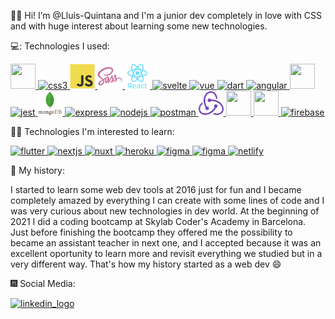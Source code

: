 🙋‍♂️ Hi! I’m @Lluis-Quintana and I'm a junior dev completely in love with CSS and with huge interest about learning some new technologies.



💻: Technologies I used:


<p> 
  <a href="#" target="_blank">
    <img src="https://raw.githubusercontent.com/rahulbanerjee26/githubAboutMeGenerator/main/icons/html.svg" width="40" height="40">
  </a>
  <a href="https://www.w3schools.com/css/" target="_blank"> 
    <img src="https://external-content.duckduckgo.com/iu/?u=https%3A%2F%2Fcdn1.iconfinder.com%2Fdata%2Ficons%2Flogotypes%2F32%2Fbadge-css-3-512.png&f=1&nofb=1" alt="css3" width="40" height="40"/>
  </a> 
  <a href="https://developer.mozilla.org/en-US/docs/Web/JavaScript" target="_blank"> 
    <img src="https://raw.githubusercontent.com/devicons/devicon/master/icons/javascript/javascript-original.svg" alt="javascript" width="40" height="40"/> 
  </a> 
  <a href="https://sass-lang.com" target="_blank"> 
    <img src="https://raw.githubusercontent.com/devicons/devicon/master/icons/sass/sass-original.svg" alt="sass" width="40" height="40"/> 
  </a>
  <a href="https://reactjs.org/" target="_blank"> 
    <img src="https://raw.githubusercontent.com/devicons/devicon/master/icons/react/react-original-wordmark.svg" alt="react" width="40" height="40"/> 
  </a> 
  <a href="https://svelte.dev/" target="_blank"> 
    <img src="https://spartanroger.gallerycdn.vsassets.io/extensions/spartanroger/svelte-color-theme/0.0.1/1570048691926/Microsoft.VisualStudio.Services.Icons.Default" alt="svelte" width="40" height="40"/> 
  </a> 
  <a href="https://vuejs.org/" target="_blank"> 
    <img src="https://external-content.duckduckgo.com/iu/?u=https%3A%2F%2Fcdn.freebiesupply.com%2Flogos%2Fthumbs%2F2x%2Fvue-9-logo.png&f=1&nofb=1" alt="vue" width="40" height="40"/> 
  </a> 
  <a href="https://dart.dev/" target="_blank"> 
    <img src="https://external-content.duckduckgo.com/iu/?u=https%3A%2F%2Fstyles.redditmedia.com%2Ft5_2sut9%2Fstyles%2FcommunityIcon_f1uukpexwpj11.jpg&f=1&nofb=1" alt="dart" width="40" height="40"/> 
  </a> 
  <a href="https://angular.io/" target="_blank"> 
    <img src="https://external-content.duckduckgo.com/iu/?u=https%3A%2F%2Fuxwing.com%2Fwp-content%2Fthemes%2Fuxwing%2Fdownload%2F07-design-and-development%2Fangular.png&f=1&nofb=1" alt="angular" width="40" height="40"/> 
  </a> 
  <a href="https://getbootstrap.com/" target="_blank">
   <img src="https://raw.githubusercontent.com/rahulbanerjee26/githubAboutMeGenerator/main/icons/bootstrap.svg" width="40" height="40">
  </a>
  <a href="https://jestjs.io" target="_blank"> 
    <img src="https://www.vectorlogo.zone/logos/jestjsio/jestjsio-icon.svg" alt="jest" width="40" height="40"/> 
  </a> 
  <a href="https://www.mongodb.com/" target="_blank"> 
    <img src="https://raw.githubusercontent.com/devicons/devicon/master/icons/mongodb/mongodb-original-wordmark.svg" alt="mongodb" width="40" height="40"/> 
  </a> 
  <a href="https://expressjs.com" target="_blank"> 
    <img src="https://external-content.duckduckgo.com/iu/?u=https%3A%2F%2Fsoftuni.bg%2FFiles%2FOpenCourses%2FIcon_ExpressJS.png&f=1&nofb=1" alt="express" width="40" height="40"/> 
  </a>
  <a href="https://nodejs.org" target="_blank"> 
    <img src="https://external-content.duckduckgo.com/iu/?u=http%3A%2F%2Fpluspng.com%2Fimg-png%2Fnodejs-logo-png-nice-images-collection-node-js-desktop-wallpapers-370.png&f=1&nofb=1" alt="nodejs" width="40" height="40"/> 
  </a> 
  <a href="https://postman.com" target="_blank"> 
    <img src="https://www.vectorlogo.zone/logos/getpostman/getpostman-icon.svg" alt="postman" width="40" height="40"/> 
  </a> 
  <a href="https://redux.js.org" target="_blank"> 
    <img src="https://raw.githubusercontent.com/devicons/devicon/master/icons/redux/redux-original.svg" alt="redux" width="40" height="40"/> 
  </a> 
  <a href="https://github.com/" target="_blank">
    <img src="https://raw.githubusercontent.com/rahulbanerjee26/githubAboutMeGenerator/main/icons/github.svg" width="40" height="40">
  </a>
  <a href="https://git-scm.com/" target="_blank">
    <img src="https://raw.githubusercontent.com/rahulbanerjee26/githubAboutMeGenerator/main/icons/git.svg" width="40" height="40">
  </a>
  <a href="https://firebase.google.com/" target="_blank"> 
    <img src="https://www.vectorlogo.zone/logos/firebase/firebase-icon.svg" alt="firebase" width="40" height="40"/> 
   </a>
</p>


👨‍🎓 Technologies I'm interested to learn:


<p>
  <a href="https://flutter.dev/" target="_blank"> 
    <img src="https://external-content.duckduckgo.com/iu/?u=https%3A%2F%2Fwww.andreasnesheim.no%2Fwp-content%2Fuploads%2F2019%2F05%2Flogo_flutter_1080px_clr.png&f=1&nofb=1" alt="flutter" width="40" height="40"/> 
  </a> 
  <a href="https://nextjs.org/" target="_blank"> 
    <img src="https://external-content.duckduckgo.com/iu/?u=https%3A%2F%2Fcoffeencoding.com%2Fwp-content%2Fuploads%2F2019%2F03%2Fnext-js.png&f=1&nofb=1" alt="nextjs" width="40" height="40"/> 
  </a> 
    <a href="https://nuxtjs.org/" target="_blank"> 
    <img src="https://external-content.duckduckgo.com/iu/?u=https%3A%2F%2Fupload.wikimedia.org%2Fwikipedia%2Fcommons%2F4%2F45%2FNuxtJS_Logo.png&f=1&nofb=1" alt="nuxt" width="40" height="40"/> 
  </a> 
  <a href="https://www.heroku.com/" target="_blank">
    <img src="https://raw.githubusercontent.com/rahulbanerjee26/githubAboutMeGenerator/main/icons/heroku.svg" alt="heroku" width="40" height="40">
  </a>
  <a href="https://www.figma.com/" target="_blank"> 
    <img src="https://www.vectorlogo.zone/logos/figma/figma-icon.svg" alt="figma" width="40" height="40" /> 
  </a>
   <a href="https://testing-library.com/" target="_blank">
    <img src="https://testing-library.com/img/octopus-128x128.png" alt="figma" width="40" height="40" /> 
  </a>
  <a href="https://www.netlify.com/" target="_blank">
    <img src="https://external-content.duckduckgo.com/iu/?u=https%3A%2F%2Fcdn.icon-icons.com%2Ficons2%2F2107%2FPNG%2F512%2Ffile_type_netlify_icon_130354.png&f=1&nofb=1" alt="netlify" width="40" height="40" /> 
  </a>
</p>
    
 

📖 My history:

I started to learn some web dev tools at 2016 just for fun and I became completely amazed by everything I can create with some lines of code and I was very curious about new technologies in dev world.
At the beginning of 2021 I did a coding bootcamp at Skylab Coder's Academy in Barcelona. Just before finishing the bootcamp they offered me the possibility to became an assistant teacher in next one, and I accepted because it was an excellent oportunity to learn more and revisit everything we studied but in a very different way.
That's how my history started as a web dev 😄


🎆 Social Media:

<section>
  <a href="https://www.linkedin.com/in/lluis-quintana-frontend-developer/"> 
    <img src="https://img.icons8.com/color/80/000000/linkedin.png" alt="linkedin_logo" />
  </a>    
</section>


<!---
Lluis-Quintana/Lluis-Quintana is a ✨ special ✨ repository because its `README.md` (this file) appears on your GitHub profile.
You can click the Preview link to take a look at your changes.
--->


